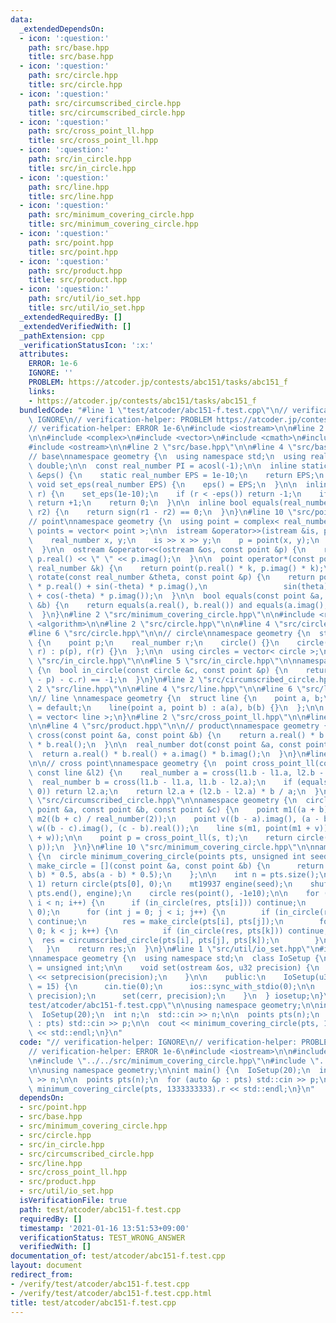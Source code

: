 ```yaml
---
data:
  _extendedDependsOn:
  - icon: ':question:'
    path: src/base.hpp
    title: src/base.hpp
  - icon: ':question:'
    path: src/circle.hpp
    title: src/circle.hpp
  - icon: ':question:'
    path: src/circumscribed_circle.hpp
    title: src/circumscribed_circle.hpp
  - icon: ':question:'
    path: src/cross_point_ll.hpp
    title: src/cross_point_ll.hpp
  - icon: ':question:'
    path: src/in_circle.hpp
    title: src/in_circle.hpp
  - icon: ':question:'
    path: src/line.hpp
    title: src/line.hpp
  - icon: ':question:'
    path: src/minimum_covering_circle.hpp
    title: src/minimum_covering_circle.hpp
  - icon: ':question:'
    path: src/point.hpp
    title: src/point.hpp
  - icon: ':question:'
    path: src/product.hpp
    title: src/product.hpp
  - icon: ':question:'
    path: src/util/io_set.hpp
    title: src/util/io_set.hpp
  _extendedRequiredBy: []
  _extendedVerifiedWith: []
  _pathExtension: cpp
  _verificationStatusIcon: ':x:'
  attributes:
    ERROR: 1e-6
    IGNORE: ''
    PROBLEM: https://atcoder.jp/contests/abc151/tasks/abc151_f
    links:
    - https://atcoder.jp/contests/abc151/tasks/abc151_f
  bundledCode: "#line 1 \"test/atcoder/abc151-f.test.cpp\"\n// verification-helper:\
    \ IGNORE\n// verification-helper: PROBLEM https://atcoder.jp/contests/abc151/tasks/abc151_f\n\
    // verification-helper: ERROR 1e-6\n#include <iostream>\n\n#line 2 \"src/point.hpp\"\
    \n\n#include <complex>\n#include <vector>\n#include <cmath>\n#include <istream>\n\
    #include <ostream>\n\n#line 2 \"src/base.hpp\"\n\n#line 4 \"src/base.hpp\"\n\n\
    // base\nnamespace geometry {\n  using namespace std;\n  using real_number = long\
    \ double;\n\n  const real_number PI = acosl(-1);\n\n  inline static real_number\
    \ &eps() {\n    static real_number EPS = 1e-10;\n    return EPS;\n  }\n\n  static\
    \ void set_eps(real_number EPS) {\n    eps() = EPS;\n  }\n\n  inline int sign(real_number\
    \ r) {\n    set_eps(1e-10);\n    if (r < -eps()) return -1;\n    if (r > +eps())\
    \ return +1;\n    return 0;\n  }\n\n  inline bool equals(real_number r1, real_number\
    \ r2) {\n    return sign(r1 - r2) == 0;\n  }\n}\n#line 10 \"src/point.hpp\"\n\n\
    // point\nnamespace geometry {\n  using point = complex< real_number >;\n  using\
    \ points = vector< point >;\n\n  istream &operator>>(istream &is, point &p) {\n\
    \    real_number x, y;\n    is >> x >> y;\n    p = point(x, y);\n    return is;\n\
    \  }\n\n  ostream &operator<<(ostream &os, const point &p) {\n    return os <<\
    \ p.real() << \" \" << p.imag();\n  }\n\n  point operator*(const point &p, const\
    \ real_number &k) {\n    return point(p.real() * k, p.imag() * k);\n  }\n\n  point\
    \ rotate(const real_number &theta, const point &p) {\n    return point(cos(theta)\
    \ * p.real() + sin(-theta) * p.imag(),\n                 sin(theta) * p.real()\
    \ + cos(-theta) * p.imag());\n  }\n\n  bool equals(const point &a, const point\
    \ &b) {\n    return equals(a.real(), b.real()) and equals(a.imag(), b.imag());\n\
    \  }\n}\n#line 2 \"src/minimum_covering_circle.hpp\"\n\n#include <random>\n#include\
    \ <algorithm>\n\n#line 2 \"src/circle.hpp\"\n\n#line 4 \"src/circle.hpp\"\n\n\
    #line 6 \"src/circle.hpp\"\n\n// circle\nnamespace geometry {\n  struct circle\
    \ {\n    point p;\n    real_number r;\n    circle() {}\n    circle(point p, real_number\
    \ r) : p(p), r(r) {}\n  };\n\n  using circles = vector< circle >;\n}\n#line 2\
    \ \"src/in_circle.hpp\"\n\n#line 5 \"src/in_circle.hpp\"\n\nnamespace geometry\
    \ {\n  bool in_circle(const circle &c, const point &p) {\n    return sign(abs(c.p\
    \ - p) - c.r) == -1;\n  }\n}\n#line 2 \"src/circumscribed_circle.hpp\"\n\n#line\
    \ 2 \"src/line.hpp\"\n\n#line 4 \"src/line.hpp\"\n\n#line 6 \"src/line.hpp\"\n\
    \n// line \nnamespace geometry {\n  struct line {\n    point a, b;\n\n    line()\
    \ = default;\n    line(point a, point b) : a(a), b(b) {}\n  };\n\n  using lines\
    \ = vector< line >;\n}\n#line 2 \"src/cross_point_ll.hpp\"\n\n#line 2 \"src/product.hpp\"\
    \n\n#line 4 \"src/product.hpp\"\n\n// product\nnamespace geometry {\n  real_number\
    \ cross(const point &a, const point &b) {\n    return a.real() * b.imag() - a.imag()\
    \ * b.real();\n  }\n\n  real_number dot(const point &a, const point &b) {\n  \
    \  return a.real() * b.real() + a.imag() * b.imag();\n  }\n}\n#line 6 \"src/cross_point_ll.hpp\"\
    \n\n// cross point\nnamespace geometry {\n  point cross_point_ll(const line &l1,\
    \ const line &l2) {\n    real_number a = cross(l1.b - l1.a, l2.b - l2.a);\n  \
    \  real_number b = cross(l1.b - l1.a, l1.b - l2.a);\n    if (equals(a, 0) && equals(b,\
    \ 0)) return l2.a;\n    return l2.a + (l2.b - l2.a) * b / a;\n  }\n}\n#line 8\
    \ \"src/circumscribed_circle.hpp\"\n\nnamespace geometry {\n  circle circumscribed_circle(const\
    \ point &a, const point &b, const point &c) {\n    point m1((a + b) / real_number(2)),\
    \ m2((b + c) / real_number(2));\n    point v((b - a).imag(), (a - b).real()),\
    \ w((b - c).imag(), (c - b).real());\n    line s(m1, point(m1 + v)), t(m2, point(m2\
    \ + w));\n\n    point p = cross_point_ll(s, t);\n    return circle(p, abs(a -\
    \ p));\n  }\n}\n#line 10 \"src/minimum_covering_circle.hpp\"\n\nnamespace geometry\
    \ {\n  circle minimum_covering_circle(points pts, unsigned int seed) {\n    auto\
    \ make_circle = [](const point &a, const point &b) {\n      return circle((a +\
    \ b) * 0.5, abs(a - b) * 0.5);\n    };\n\n    int n = pts.size();\n    if (n ==\
    \ 1) return circle(pts[0], 0);\n    mt19937 engine(seed);\n    shuffle(pts.begin(),\
    \ pts.end(), engine);\n    circle res(point(), -1e10);\n\n    for (int i = 0;\
    \ i < n; i++) {\n      if (in_circle(res, pts[i])) continue;\n      res = circle(pts[i],\
    \ 0);\n      for (int j = 0; j < i; j++) {\n        if (in_circle(res, pts[j]))\
    \ continue;\n        res = make_circle(pts[i], pts[j]);\n        for (int k =\
    \ 0; k < j; k++) {\n          if (in_circle(res, pts[k])) continue;\n        \
    \  res = circumscribed_circle(pts[i], pts[j], pts[k]);\n        }\n      }\n \
    \   }\n    return res;\n  }\n}\n#line 1 \"src/util/io_set.hpp\"\n#include <iomanip>\n\
    \nnamespace geometry {\n  using namespace std;\n  class IoSetup {\n    using u32\
    \ = unsigned int;\n\n    void set(ostream &os, u32 precision) {\n      os << fixed\
    \ << setprecision(precision);\n    }\n\n    public:\n    IoSetup(u32 precision\
    \ = 15) {\n      cin.tie(0);\n      ios::sync_with_stdio(0);\n\n      set(cout,\
    \ precision);\n      set(cerr, precision);\n    }\n  } iosetup;\n}\n#line 9 \"\
    test/atcoder/abc151-f.test.cpp\"\n\nusing namespace geometry;\n\nint main() {\n\
    \  IoSetup(20);\n  int n;\n  std::cin >> n;\n\n  points pts(n);\n  for (auto &p\
    \ : pts) std::cin >> p;\n\n  cout << minimum_covering_circle(pts, 1333333333).r\
    \ << std::endl;\n}\n"
  code: "// verification-helper: IGNORE\n// verification-helper: PROBLEM https://atcoder.jp/contests/abc151/tasks/abc151_f\n\
    // verification-helper: ERROR 1e-6\n#include <iostream>\n\n#include \"../../src/point.hpp\"\
    \n#include \"../../src/minimum_covering_circle.hpp\"\n#include \"../../src/util/io_set.hpp\"\
    \n\nusing namespace geometry;\n\nint main() {\n  IoSetup(20);\n  int n;\n  std::cin\
    \ >> n;\n\n  points pts(n);\n  for (auto &p : pts) std::cin >> p;\n\n  cout <<\
    \ minimum_covering_circle(pts, 1333333333).r << std::endl;\n}\n"
  dependsOn:
  - src/point.hpp
  - src/base.hpp
  - src/minimum_covering_circle.hpp
  - src/circle.hpp
  - src/in_circle.hpp
  - src/circumscribed_circle.hpp
  - src/line.hpp
  - src/cross_point_ll.hpp
  - src/product.hpp
  - src/util/io_set.hpp
  isVerificationFile: true
  path: test/atcoder/abc151-f.test.cpp
  requiredBy: []
  timestamp: '2021-01-16 13:51:53+09:00'
  verificationStatus: TEST_WRONG_ANSWER
  verifiedWith: []
documentation_of: test/atcoder/abc151-f.test.cpp
layout: document
redirect_from:
- /verify/test/atcoder/abc151-f.test.cpp
- /verify/test/atcoder/abc151-f.test.cpp.html
title: test/atcoder/abc151-f.test.cpp
---
```

